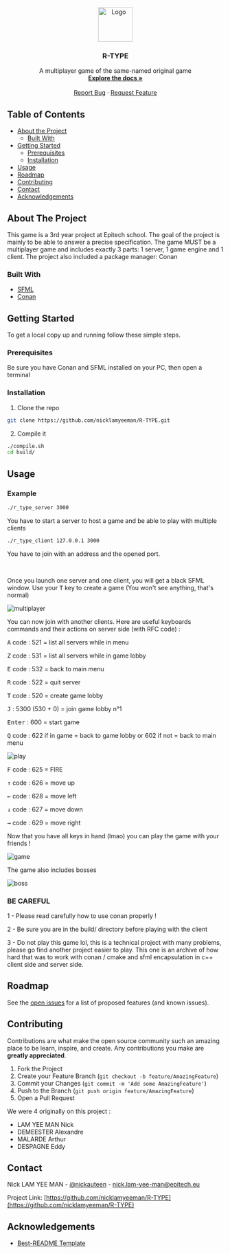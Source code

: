 <!-- PROJECT LOGO -->
<br />
<p align="center">
  <a href="https://github.com/nicklamyeeman/R-TYPE">
    <img src="testing/logo.png" alt="Logo" width="80" height="80">
  </a>

  <h3 align="center">R-TYPE</h3>

  <p align="center">
    A multiplayer game of the same-named original game 
    <br />
    <a href="https://github.com/nicklamyeeman/R-TYPE"><strong>Explore the docs »</strong></a>
    <br />
    <br />
    <a href="https://github.com/nicklamyeeman/R-TYPE/issues">Report Bug</a>
    ·
    <a href="https://github.com/nicklamyeeman/R-TYPE/issues">Request Feature</a>
  </p>
</p>



<!-- TABLE OF CONTENTS -->
## Table of Contents

* [About the Project](#about-the-project)
  * [Built With](#built-with)
* [Getting Started](#getting-started)
  * [Prerequisites](#prerequisites)
  * [Installation](#installation)
* [Usage](#usage)
* [Roadmap](#roadmap)
* [Contributing](#contributing)
* [Contact](#contact)
* [Acknowledgements](#acknowledgements)



<!-- ABOUT THE PROJECT -->
## About The Project

This game is a 3rd year project at Epitech school. The goal of the project is mainly to be able to answer a precise specification.
The game MUST be a multiplayer game and includes exactly 3 parts: 
1 server, 1 game engine and 1 client.
The project also included a package manager: Conan 


### Built With

* [SFML](https://www.sfml-dev.org/download/sfml/2.5.1/)
* [Conan](https://conan.io/center/)


<!-- GETTING STARTED -->
## Getting Started

To get a local copy up and running follow these simple steps.

### Prerequisites

Be sure you have Conan and SFML installed on your PC, then open a terminal

### Installation

1. Clone the repo
```sh
git clone https://github.com/nicklamyeeman/R-TYPE.git
```
2. Compile it
```sh
./compile.sh
cd build/
```



<!-- USAGE -->
## Usage

### Example

```sh
./r_type_server 3000
```

You have to start a server to host a game and be able to play with multiple clients

```sh
./r_type_client 127.0.0.1 3000
```

You have to join with an address and the opened port.

<br/>

Once you launch one server and one client, you will get a black SFML window.
Use your <kbd>T</kbd> key to create a game 
(You won't see anything, that's normal)


<img src="testing/multiplayer.png" alt="multiplayer">


You can now join with another clients. Here are useful keyboards commands and their actions on server side (with RFC code) : 

<kbd>A</kbd> code : 521 = list all servers while in menu

<kbd>Z</kbd> code : 531 = list all servers while in game lobby

<kbd>E</kbd> code : 532 = back to main menu

<kbd>R</kbd> code : 522 = quit server

<kbd>T</kbd> code : 520 = create game lobby

<kbd>J</kbd> : 5300 (530 + 0) = join game lobby n°1

<kbd>Enter</kbd> : 600 = start game

<kbd>Q</kbd> code : 622 if in game = back to game lobby or 602 if not = back to main menu

<img src="testing/play.png" alt="play">

<kbd>F</kbd> code : 625 = FIRE

<kbd>↑</kbd> code : 626 = move up

<kbd>←</kbd> code : 628 = move left

<kbd>↓</kbd> code : 627 = move down

<kbd>→</kbd> code : 629 = move right
</br>


Now that you have all keys in hand (lmao) you can play the game with your friends !

![game](https://github.com/nicklamyeeman/R-TYPE/blob/main/testing/game.gif)


The game also includes bosses

<img src="testing/boss.png" alt="boss">

### BE CAREFUL

1 - Please read carefully how to use conan properly !

2 - Be sure you are in the build/ directory before playing with the client

3 - Do not play this game lol, this is a technical project with many problems, please go find another project easier to play. This one is an archive of how hard that was to work with conan / cmake and sfml encapsulation in c++ client side and server side.

<!-- ROADMAP -->
## Roadmap

See the [open issues](https://github.com/nicklamyeeman/R-TYPE/issues) for a list of proposed features (and known issues).



<!-- CONTRIBUTING -->
## Contributing

Contributions are what make the open source community such an amazing place to be learn, inspire, and create. Any contributions you make are **greatly appreciated**.

1. Fork the Project
2. Create your Feature Branch (`git checkout -b feature/AmazingFeature`)
3. Commit your Changes (`git commit -m 'Add some AmazingFeature'`)
4. Push to the Branch (`git push origin feature/AmazingFeature`)
5. Open a Pull Request

We were 4 originally on this project : 
 - LAM YEE MAN Nick
 - DEMEESTER Alexandre
 - MALARDE Arthur
 - DESPAGNE Eddy



<!-- CONTACT -->
## Contact

Nick LAM YEE MAN - [@nickauteen](https://twitter.com/nickauteen) - nick.lam-yee-man@epitech.eu

Project Link: [https://github.com/nicklamyeeman/R-TYPE](https://github.com/nicklamyeeman/R-TYPE)



<!-- ACKNOWLEDGEMENTS -->
## Acknowledgements

* [Best-README Template](https://github.com/othneildrew/Best-README-Template)





<!-- MARKDOWN LINKS & IMAGES -->
<!-- https://www.markdownguide.org/basic-syntax/#reference-style-links -->
[contributors-shield]: https://img.shields.io/github/contributors/nicklamyeeman/repo.svg?style=flat-square
[contributors-url]: https://github.com/nicklamyeeman/repo/graphs/contributors
[forks-shield]: https://img.shields.io/github/forks/nicklamyeeman/repo.svg?style=flat-square
[forks-url]: https://github.com/nicklamyeeman/repo/network/members
[stars-shield]: https://img.shields.io/github/stars/nicklamyeeman/repo.svg?style=flat-square
[stars-url]: https://github.com/nicklamyeeman/repo/stargazers
[issues-shield]: https://img.shields.io/github/issues/nicklamyeeman/repo.svg?style=flat-square
[issues-url]: https://github.com/nicklamyeeman/repo/issues
[license-shield]: https://img.shields.io/github/license/nicklamyeeman/repo.svg?style=flat-square
[license-url]: https://github.com/nicklamyeeman/repo/blob/master/LICENSE.txt
[linkedin-shield]: https://img.shields.io/badge/-LinkedIn-black.svg?style=flat-square&logo=linkedin&colorB=555
[linkedin-url]: https://linkedin.com/in/nicklamyeeman
[product-screenshot]: images/screenshot.png